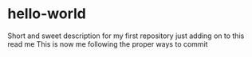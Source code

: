 # hello-world
Short and sweet description for my first repository
just adding on to this read me
This is now me following the proper ways to commit
